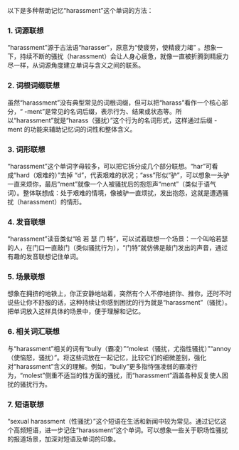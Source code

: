 以下是多种帮助记忆“harassment”这个单词的方法：

### 1. 词源联想
“harassment”源于古法语“harasser”，原意为“使疲劳，使精疲力竭” 。想象一下，持续不断的骚扰（harassment）会让人身心疲惫，就像一直被折腾到精疲力尽一样，从词源角度建立单词与含义之间的联系。

### 2. 词根词缀联想
虽然“harassment”没有典型常见的词根词缀，但可以把“harass”看作一个核心部分，“ -ment”是常见的名词后缀，表示行为、结果或状态等。所以“harassment”就是“harass（骚扰）”这个行为的名词形式，这样通过后缀 -ment 的功能来辅助记忆词的词性和整体含义。

### 3. 词形联想
“harassment”这个单词字母较多，可以把它拆分成几个部分联想。“har”可看成“hard（艰难的）”去掉 “d”，代表艰难的状况；“ass”形似“驴”，可以想象一头驴一直来烦你，最后“ment”就像一个人被骚扰后的抱怨声“ment”（类似于语气词）。整体联想成：处于艰难的情境，像被驴一直烦扰，发出抱怨，这就是遭遇骚扰（harassment）的情形。

### 4. 发音联想
“harassment”读音类似“哈 若 瑟 门 特”，可以试着联想一个场景：一个叫哈若瑟的人，在门口一直敲门（类似骚扰行为），“门特”就仿佛是敲门发出的声音，通过有趣的发音联想记住单词。

### 5. 场景联想
想象在拥挤的地铁上，你正安静地站着，突然有个人不停地挤你、推你，还时不时说些让你不舒服的话，这种持续让你感到困扰的行为就是“harassment”（骚扰）。把单词放入这样具体的场景中，便于理解和记忆。

### 6. 相关词汇联想
与“harassment”相关的词有“bully（霸凌）”“molest（骚扰，尤指性骚扰）”“annoy（使恼怒，骚扰）”。将这些词放在一起记忆，比较它们的细微差别，强化对“harassment”含义的理解。例如，“bully”更多指恃强凌弱的霸凌行为，“molest”侧重不适当的性方面的骚扰，而“harassment”涵盖各种反复使人困扰的骚扰行为。

### 7. 短语联想
“sexual harassment（性骚扰）”这个短语在生活和新闻中较为常见。通过记忆这个高频短语，进一步记住“harassment”这个单词。可以想象一些关于职场性骚扰的报道场景，加深对短语及单词的印象。 